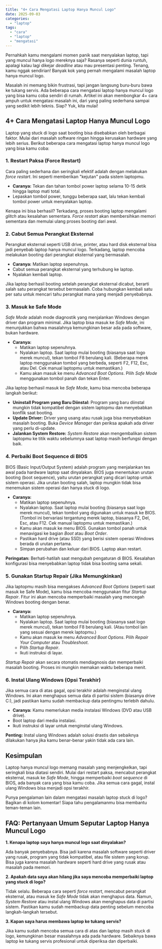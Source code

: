 ```yaml
---
title: "4+ Cara Mengatasi Laptop Hanya Muncul Logo"
date: 2025-09-03
categories: 
  - "laptop"
tags: 
  - "cara"
  - "laptop"
  - "mengatasi"
---
```


Pernahkah kamu mengalami momen panik saat menyalakan laptop, tapi yang muncul hanya logo mereknya saja? Rasanya seperti dunia runtuh, apalagi kalau lagi dikejar _deadline_ atau mau presentasi penting. Tenang, kamu nggak sendirian! Banyak kok yang pernah mengalami masalah laptop hanya muncul logo.

Masalah ini memang bikin frustrasi, tapi jangan langsung buru-buru bawa ke tukang servis. Ada beberapa cara mengatasi laptop hanya muncul logo yang bisa kamu coba sendiri di rumah. Artikel ini akan membongkar 4+ cara ampuh untuk mengatasi masalah ini, dari yang paling sederhana sampai yang sedikit lebih teknis. Siap? Yuk, kita mulai!

## 4+ Cara Mengatasi Laptop Hanya Muncul Logo

Laptop yang stuck di logo saat booting bisa disebabkan oleh berbagai faktor. Mulai dari masalah software ringan hingga kerusakan hardware yang lebih serius. Berikut beberapa cara mengatasi laptop hanya muncul logo yang bisa kamu coba:

### 1\. Restart Paksa (Force Restart)

Cara paling sederhana dan seringkali efektif adalah dengan melakukan _force restart_. Ini seperti memberikan "kejutan" pada sistem laptopmu.

- **Caranya:** Tekan dan tahan tombol power laptop selama 10-15 detik hingga laptop mati total.
- Lepaskan tombol power, tunggu beberapa saat, lalu tekan kembali tombol power untuk menyalakan laptop.

Kenapa ini bisa berhasil? Terkadang, proses booting laptop mengalami _glitch_ atau kesalahan sementara. _Force restart_ akan membersihkan memori sementara dan memulai ulang proses booting dari awal.

### 2\. Cabut Semua Perangkat Eksternal

Perangkat eksternal seperti USB drive, printer, atau hard disk eksternal bisa jadi penyebab laptop hanya muncul logo. Terkadang, laptop mencoba melakukan booting dari perangkat eksternal yang bermasalah.

- **Caranya:** Matikan laptop sepenuhnya.
- Cabut semua perangkat eksternal yang terhubung ke laptop.
- Nyalakan kembali laptop.

Jika laptop berhasil booting setelah perangkat eksternal dicabut, berarti salah satu perangkat tersebut bermasalah. Coba hubungkan kembali satu per satu untuk mencari tahu perangkat mana yang menjadi penyebabnya.

### 3\. Masuk ke Safe Mode

_Safe Mode_ adalah mode diagnostik yang menjalankan Windows dengan driver dan program minimal. Jika laptop bisa masuk ke _Safe Mode_, ini menunjukkan bahwa masalahnya kemungkinan besar ada pada software, bukan hardware.

- **Caranya:**
    - Matikan laptop sepenuhnya.
    - Nyalakan laptop. Saat laptop mulai booting (biasanya saat logo merek muncul), tekan tombol F8 berulang kali. (Beberapa merek laptop menggunakan tombol yang berbeda, seperti F2, F12, Esc, atau Del. Cek manual laptopmu untuk memastikan.)
    - Kamu akan masuk ke menu _Advanced Boot Options_. Pilih _Safe Mode_ menggunakan tombol panah dan tekan Enter.

Jika laptop berhasil masuk ke _Safe Mode_, kamu bisa mencoba beberapa langkah berikut:

- **Uninstall Program yang Baru Diinstal:** Program yang baru diinstal mungkin tidak kompatibel dengan sistem laptopmu dan menyebabkan konflik saat booting.
- **Update Driver:** Driver yang usang atau rusak juga bisa menyebabkan masalah booting. Buka _Device Manager_ dan periksa apakah ada driver yang perlu di-update.
- **Jalankan System Restore:** _System Restore_ akan mengembalikan sistem laptopmu ke titik waktu sebelumnya saat laptop masih berfungsi dengan baik.

### 4\. Perbaiki Boot Sequence di BIOS

BIOS (Basic Input/Output System) adalah program yang menjalankan tes awal pada hardware laptop saat dinyalakan. BIOS juga menentukan urutan booting (boot sequence), yaitu urutan perangkat yang dicari laptop untuk sistem operasi. Jika urutan booting salah, laptop mungkin tidak bisa menemukan sistem operasi dan hanya stuck di logo.

- **Caranya:**
    - Matikan laptop sepenuhnya.
    - Nyalakan laptop. Saat laptop mulai booting (biasanya saat logo merek muncul), tekan tombol yang digunakan untuk masuk ke BIOS. (Tombol ini bervariasi tergantung merek laptop, biasanya F2, Del, Esc, atau F12. Cek manual laptopmu untuk memastikan.)
    - Kamu akan masuk ke menu BIOS. Gunakan tombol panah untuk menavigasi ke bagian _Boot_ atau _Boot Order_.
    - Pastikan hard drive (atau SSD) yang berisi sistem operasi Windows berada di urutan pertama.
    - Simpan perubahan dan keluar dari BIOS. Laptop akan restart.

**Peringatan:** Berhati-hatilah saat mengubah pengaturan di BIOS. Kesalahan konfigurasi bisa menyebabkan laptop tidak bisa booting sama sekali.

### 5\. Gunakan Startup Repair (Jika Memungkinkan)

Jika laptopmu masih bisa mengakses _Advanced Boot Options_ (seperti saat masuk ke Safe Mode), kamu bisa mencoba menggunakan fitur _Startup Repair_. Fitur ini akan mencoba memperbaiki masalah yang mencegah Windows booting dengan benar.

- **Caranya:**
    - Matikan laptop sepenuhnya.
    - Nyalakan laptop. Saat laptop mulai booting (biasanya saat logo merek muncul), tekan tombol F8 berulang kali. (Atau tombol lain yang sesuai dengan merek laptopmu.)
    - Kamu akan masuk ke menu _Advanced Boot Options_. Pilih _Repair Your Computer_ atau _Troubleshoot_.
    - Pilih _Startup Repair_.
    - Ikuti instruksi di layar.

_Startup Repair_ akan secara otomatis mendiagnosis dan memperbaiki masalah booting. Proses ini mungkin memakan waktu beberapa menit.

### 6\. Instal Ulang Windows (Opsi Terakhir)

Jika semua cara di atas gagal, opsi terakhir adalah menginstal ulang Windows. Ini akan menghapus semua data di partisi sistem (biasanya drive C:), jadi pastikan kamu sudah membackup data pentingmu terlebih dahulu.

- **Caranya:** Kamu memerlukan media instalasi Windows (DVD atau USB drive).
- Boot laptop dari media instalasi.
- Ikuti instruksi di layar untuk menginstal ulang Windows.

**Penting:** Instal ulang Windows adalah solusi drastis dan sebaiknya dilakukan hanya jika kamu benar-benar yakin tidak ada cara lain.

## Kesimpulan

Laptop hanya muncul logo memang masalah yang menjengkelkan, tapi seringkali bisa diatasi sendiri. Mulai dari restart paksa, mencabut perangkat eksternal, masuk ke _Safe Mode_, hingga memperbaiki _boot sequence_ di BIOS, ada banyak cara yang bisa kamu coba. Jika semua cara gagal, instal ulang Windows bisa menjadi opsi terakhir.

Punya pengalaman lain dalam mengatasi masalah laptop stuck di logo? Bagikan di kolom komentar! Siapa tahu pengalamanmu bisa membantu teman-teman lain.

## FAQ: Pertanyaan Umum Seputar Laptop Hanya Muncul Logo

**1\. Kenapa laptop saya hanya muncul logo saat dinyalakan?**

Ada banyak penyebabnya. Bisa jadi karena masalah software seperti driver yang rusak, program yang tidak kompatibel, atau file sistem yang korup. Bisa juga karena masalah hardware seperti hard drive yang rusak atau masalah pada memori.

**2\. Apakah data saya akan hilang jika saya mencoba memperbaiki laptop yang stuck di logo?**

Tidak selalu. Beberapa cara seperti _force restart_, mencabut perangkat eksternal, atau masuk ke _Safe Mode_ tidak akan menghapus data. Namun, _System Restore_ atau instal ulang Windows akan menghapus data di partisi sistem. Pastikan kamu sudah membackup data penting sebelum mencoba langkah-langkah tersebut.

**3\. Kapan saya harus membawa laptop ke tukang servis?**

Jika kamu sudah mencoba semua cara di atas dan laptop masih stuck di logo, kemungkinan besar masalahnya ada pada hardware. Sebaiknya bawa laptop ke tukang servis profesional untuk diperiksa dan diperbaiki.
